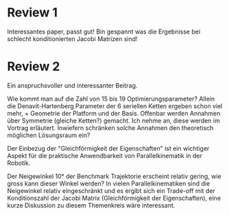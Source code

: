 # Review 1

Interessantes paper, passt gut! Bin gespannt was die Ergebnisse bei schlecht konditionierten Jacobi Matrizen sind!

# Review 2

Ein anspruchsvoller und interessanter Beitrag. 

Wie kommt man auf die Zahl von 15 bis 19 Optimierungsparameter? Allein die Denavit-Hartenberg Parameter der 6 seriellen Ketten ergeben schon viel mehr, + Geometrie der Platform und der Basis. Offenbar werden Annahmen über Symmetrie (gleiche Ketten?) gemacht. Ich nehme an, diese werden im Vortrag erläutert. Inwiefern schränken solche Annahmen den theoretisch möglichen Lösungsraum ein? 

Der Einbezug der "Gleichförmigkeit der Eigenschaften" ist ein wichtiger Aspekt für die praktische Anwendbarkeit von Parallelkinematik in der Robotik.


Der Neigewinkel 10° der Benchmark Trajektorie erscheint relativ gering, wie gross kann dieser Winkel werden? In vielen Parallelkinematiken sind die Neigewinkel relativ eingeschränkt und es ergibt sich ein Trade-off mit der Konditionszahl der Jacobi Matrix (Gleichförmigkeit der Eigenschaften), eine kurze Diskussion zu diesem Themenkreis wäre interessant.
